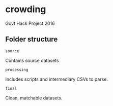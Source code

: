 # crowding
Govt Hack Project 2016


## Folder structure

`source`

Contains source datasets


`processing`

Includes scripts and intermediary CSVs to parse.

`final`

Clean, matchable datasets.
